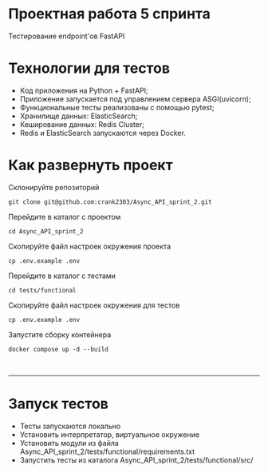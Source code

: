 # Проектная работа 5 спринта
Тестирование endpoint'ов FastAPI


# Технологии для тестов
- Код приложения на Python + FastAPI;
- Приложение запускается под управлением сервера ASGI(uvicorn);
- Функциональные тесты реализованы с помощью pytest;
- Хранилище данных: ElasticSearch;
- Кеширование данных: Redis Cluster;
- Redis и ElasticSearch запускаются через Docker.

# Как развернуть проект

Склонируйте репозиторий
```
git clone git@github.com:crank2303/Async_API_sprint_2.git
```

Перейдите в каталог с проектом
```
cd Async_API_sprint_2
```

Скопируйте файл настроек окружения проекта
```
cp .env.example .env
```

Перейдите в каталог с тестами
```
cd tests/functional
```

Скопируйте файл настроек окружения для тестов
```
cp .env.example .env
```

Запустите сборку контейнера
```
docker compose up -d --build
```
<br>
<hr>

# Запуск тестов
<ul>
  <li>Тесты запускаются локально</li>
  <li>Установить интерпретатор, виртуальное окружение</li>
  <li>Установить модули из файла Async_API_sprint_2/tests/functional/requirements.txt</li>
  <li>Запустить тесты из каталога Async_API_sprint_2/tests/functional/src/</li>
</ul>

